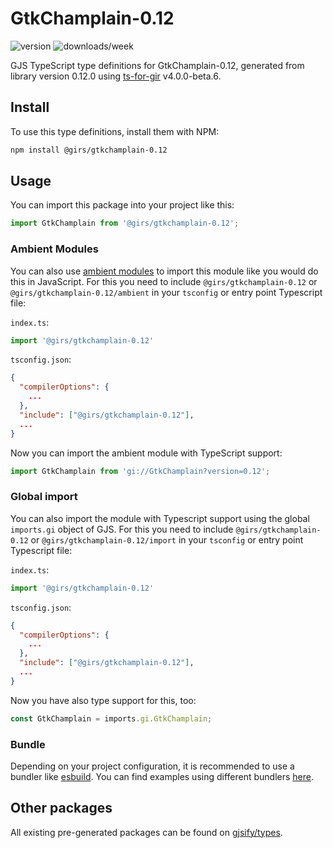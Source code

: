 
# GtkChamplain-0.12

![version](https://img.shields.io/npm/v/@girs/gtkchamplain-0.12)
![downloads/week](https://img.shields.io/npm/dw/@girs/gtkchamplain-0.12)


GJS TypeScript type definitions for GtkChamplain-0.12, generated from library version 0.12.0 using [ts-for-gir](https://github.com/gjsify/ts-for-gir) v4.0.0-beta.6.


## Install

To use this type definitions, install them with NPM:
```bash
npm install @girs/gtkchamplain-0.12
```

## Usage

You can import this package into your project like this:
```ts
import GtkChamplain from '@girs/gtkchamplain-0.12';
```

### Ambient Modules

You can also use [ambient modules](https://github.com/gjsify/ts-for-gir/tree/main/packages/cli#ambient-modules) to import this module like you would do this in JavaScript.
For this you need to include `@girs/gtkchamplain-0.12` or `@girs/gtkchamplain-0.12/ambient` in your `tsconfig` or entry point Typescript file:

`index.ts`:
```ts
import '@girs/gtkchamplain-0.12'
```

`tsconfig.json`:
```json
{
  "compilerOptions": {
    ...
  },
  "include": ["@girs/gtkchamplain-0.12"],
  ...
}
```

Now you can import the ambient module with TypeScript support: 

```ts
import GtkChamplain from 'gi://GtkChamplain?version=0.12';
```

### Global import

You can also import the module with Typescript support using the global `imports.gi` object of GJS.
For this you need to include `@girs/gtkchamplain-0.12` or `@girs/gtkchamplain-0.12/import` in your `tsconfig` or entry point Typescript file:

`index.ts`:
```ts
import '@girs/gtkchamplain-0.12'
```

`tsconfig.json`:
```json
{
  "compilerOptions": {
    ...
  },
  "include": ["@girs/gtkchamplain-0.12"],
  ...
}
```

Now you have also type support for this, too:

```ts
const GtkChamplain = imports.gi.GtkChamplain;
```

### Bundle

Depending on your project configuration, it is recommended to use a bundler like [esbuild](https://esbuild.github.io/). You can find examples using different bundlers [here](https://github.com/gjsify/ts-for-gir/tree/main/examples).

## Other packages

All existing pre-generated packages can be found on [gjsify/types](https://github.com/gjsify/types).

